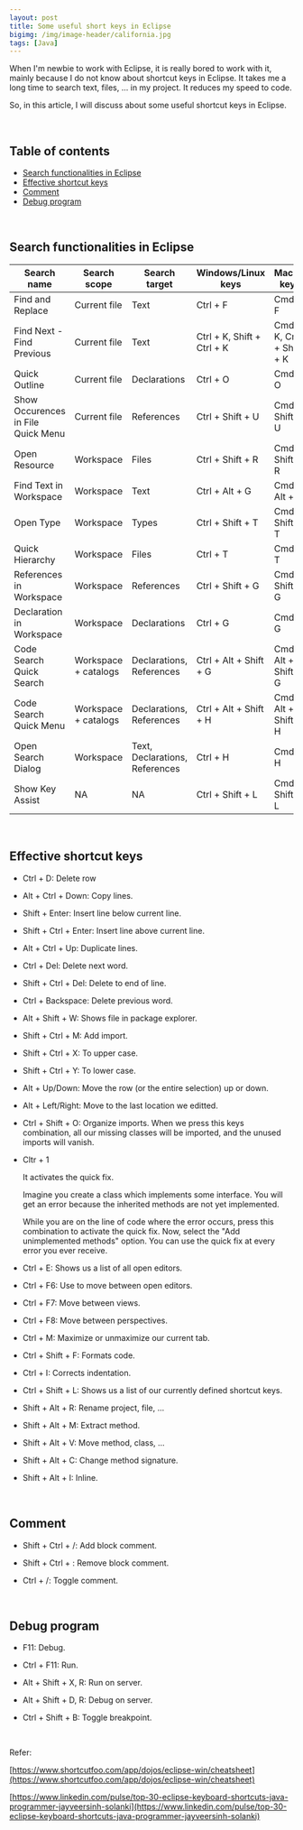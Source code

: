 ```yaml
---
layout: post
title: Some useful short keys in Eclipse
bigimg: /img/image-header/california.jpg
tags: [Java]
---
```


When I'm newbie to work with Eclipse, it is really bored to work with it, mainly because I do not know about shortcut keys in Eclipse. It takes me a long time to search text, files, ... in my project. It reduces my speed to code.

So, in this article, I will discuss about some useful shortcut keys in Eclipse.

<br>

## Table of contents
- [Search functionalities in Eclipse](#search-functionalities-in-eclipse)
- [Effective shortcut keys](#effective-shortcut-keys)
- [Comment](#comment)
- [Debug program](#debug-program)

<br>

## Search functionalities in Eclipse
|     Search name      |         Search scope         |        Search target         |        Windows/Linux keys        |          MacOS keys         |
| -------------------- | ---------------------------- | ---------------------------- | -------------------------------- | --------------------------- |
| Find and Replace     | Current file                 | Text                         | Ctrl + F                         | Cmd + F                     |
| Find Next - Find Previous | Current file            | Text                         | Ctrl + K, Shift + Ctrl + K       | Cmd + K, Cmd + Shift + K    |
| Quick Outline        | Current file                 | Declarations                 | Ctrl + O                         | Cmd + O                     |
| Show Occurences in File Quick Menu | Current file   | References                   | Ctrl + Shift + U                 | Cmd + Shift + U             |
| Open Resource        | Workspace                    | Files                        | Ctrl + Shift + R                 | Cmd + Shift + R             |
| Find Text in Workspace | Workspace                  | Text                         | Ctrl + Alt + G                   | Cmd + Alt + G               |
| Open Type            | Workspace                    | Types                        | Ctrl + Shift + T                 | Cmd + Shift + T             |
| Quick Hierarchy      | Workspace                    | Files                        | Ctrl + T                         | Cmd + T                     |
| References in Workspace | Workspace                 | References                   | Ctrl + Shift + G                 | Cmd + Shift + G             |
| Declaration in Workspace | Workspace                | Declarations                 | Ctrl + G                         | Cmd + G                     |
| Code Search Quick Search | Workspace + catalogs     | Declarations, References     | Ctrl + Alt + Shift + G           | Cmd + Alt + Shift + G       |
| Code Search Quick Menu   | Workspace + catalogs     | Declarations, References     | Ctrl + Alt + Shift + H           | Cmd + Alt + Shift + H       |
| Open Search Dialog   | Workspace                    | Text, Declarations, References | Ctrl + H                       | Cmd + H                     |
| Show Key Assist      | NA                           | NA                           | Ctrl + Shift + L                 | Cmd + Shift + L             |

<br>

## Effective shortcut keys
- Ctrl + D: Delete row

- Alt + Ctrl + Down: Copy lines.

- Shift + Enter: Insert line below current line.

- Shift + Ctrl + Enter: Insert line above current line.

- Alt + Ctrl + Up: Duplicate lines.

- Ctrl + Del: Delete next word.

- Shift + Ctrl + Del: Delete to end of line.

- Ctrl + Backspace: Delete previous word.

- Alt + Shift + W: Shows file in package explorer.

- Shift + Ctrl + M: Add import.

- Shift + Ctrl + X: To upper case.

- Shift + Ctrl + Y: To lower case.

- Alt + Up/Down: Move the row (or the entire selection) up or down.

- Alt + Left/Right: Move to the last location we editted.

- Ctrl + Shift + O: Organize imports. When we press this keys combination, all our missing classes will be imported, and the unused imports will vanish.

- Cltr + 1

    It activates the quick fix. 
    
    Imagine you create a class which implements some interface. You will get an error because the inherited methods are not yet implemented. 
    
    While you are on the line of code where the error occurs, press this combination to activate the quick fix. Now, select the "Add unimplemented methods" option. You can use the quick fix at every error you ever receive.

- Ctrl + E: Shows us a list of all open editors.

- Ctrl + F6: Use to move between open editors.

- Ctrl + F7: Move between views.

- Ctrl + F8: Move between perspectives.

- Ctrl + M: Maximize or unmaximize our current tab.

- Ctrl + Shift + F: Formats code.

- Ctrl + I: Corrects indentation.

- Ctrl + Shift + L: Shows us a list of our currently defined shortcut keys.

- Shift + Alt + R: Rename project, file, ...

- Shift + Alt + M: Extract method.

- Shift + Alt + V: Move method, class, ...

- Shift + Alt + C: Change method signature.

- Shift + Alt + I: Inline.

<br>

## Comment
- Shift + Ctrl + /: Add block comment.

- Shift + Ctrl + \: Remove block comment.

- Ctrl + /: Toggle comment.

<br>

## Debug program
- F11: Debug.

- Ctrl + F11: Run.

- Alt + Shift + X, R: Run on server.

- Alt + Shift + D, R: Debug on server.

- Ctrl + Shift + B: Toggle breakpoint.


<br>

Refer:

[https://www.shortcutfoo.com/app/dojos/eclipse-win/cheatsheet](https://www.shortcutfoo.com/app/dojos/eclipse-win/cheatsheet)

[https://www.linkedin.com/pulse/top-30-eclipse-keyboard-shortcuts-java-programmer-jayveersinh-solanki](https://www.linkedin.com/pulse/top-30-eclipse-keyboard-shortcuts-java-programmer-jayveersinh-solanki)